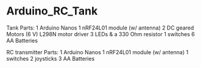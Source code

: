 # Arduino_RC_Tank

Tank Parts:
1 Arduino Nanos
1 nRF24L01 module (w/ antenna)
2 DC geared Motors (6 V)
L298N motor driver
3 LEDs & a 330 Ohm resistor
1 switches
6 AA Batteries

RC transmitter Parts:
1 Arduino Nanos
1 nRF24L01 module (w/ antenna)
1 switches
2 joysticks
3 AA Batteries
